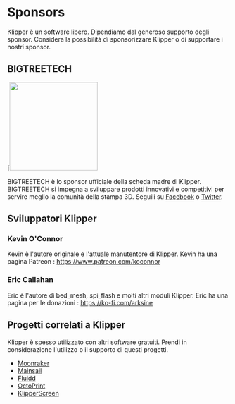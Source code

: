 # Sponsors

Klipper è un software libero. Dipendiamo dal generoso supporto degli sponsor. Considera la possibilità di sponsorizzare Klipper o di supportare i nostri sponsor.

## BIGTREETECH

[<img src="./img/sponsors/BTT_BTT.png" width="200" />

BIGTREETECH è lo sponsor ufficiale della scheda madre di Klipper. BIGTREETECH si impegna a sviluppare prodotti innovativi e competitivi per servire meglio la comunità della stampa 3D. Seguili su [Facebook](https://www.facebook.com/BIGTREETECH) o [Twitter](https://twitter.com/BigTreeTech).

## Sviluppatori Klipper

### Kevin O'Connor

Kevin è l'autore originale e l'attuale manutentore di Klipper. Kevin ha una pagina Patreon : <https://www.patreon.com/koconnor>

### Eric Callahan

Eric è l'autore di bed_mesh, spi_flash e molti altri moduli Klipper. Eric ha una pagina per le donazioni : <https://ko-fi.com/arksine>

## Progetti correlati a Klipper

Klipper è spesso utilizzato con altri software gratuiti. Prendi in considerazione l'utilizzo o il supporto di questi progetti.

* [Moonraker](https://github.com/Arksine/moonraker)
* [Mainsail](https://github.com/mainsail-crew/mainsail)
* [Fluidd](https://github.com/fluidd-core/fluidd)
* [OctoPrint](https://octoprint.org/)
* [KlipperScreen](https://github.com/jordanruthe/KlipperScreen)
